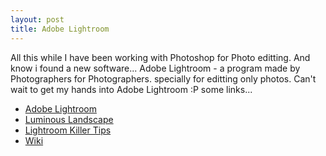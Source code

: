 ```yaml
---
layout: post
title: Adobe Lightroom
---
```


All this while I have been working with Photoshop for Photo editting. And know i found a new software... Adobe Lightroom - a program made by Photographers for Photographers. specially for editting only photos. Can't wait to get my hands into Adobe Lightroom :P some links...

- [Adobe Lightroom](http://www.adobe.com/products/photoshoplightroom/)
- [Luminous Landscape](http://www.luminous-landscape.com/reviews/software/lightroom1.shtml)
- [Lightroom Killer Tips](http://www.lightroomkillertips.com/)
- [Wiki](http://en.wikipedia.org/wiki/Adobe_Photoshop_Lightroom)
